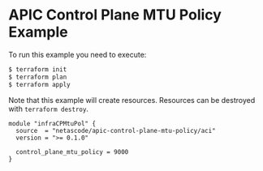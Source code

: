 <!-- BEGIN_TF_DOCS -->
# APIC Control Plane MTU Policy Example

To run this example you need to execute:

```bash
$ terraform init
$ terraform plan
$ terraform apply
```

Note that this example will create resources. Resources can be destroyed with `terraform destroy`.

```hcl
module "infraCPMtuPol" {
  source  = "netascode/apic-control-plane-mtu-policy/aci"
  version = ">= 0.1.0"

  control_plane_mtu_policy = 9000
}
```
<!-- END_TF_DOCS -->